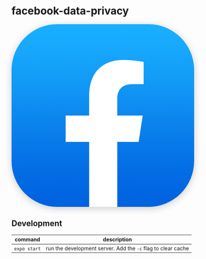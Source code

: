 # facebook-data-privacy

<img src="assets/icon.png#rounded" style="border-radius: 25%; overflow: hidden; box-shadow: 0px 4px 20px rgba(0, 0, 0, 0.2);" />

## Development

| command      | description                                                  |
| ------------ | ------------------------------------------------------------ |
| `expo start` | run the development server. Add the `-c` flag to clear cache |
